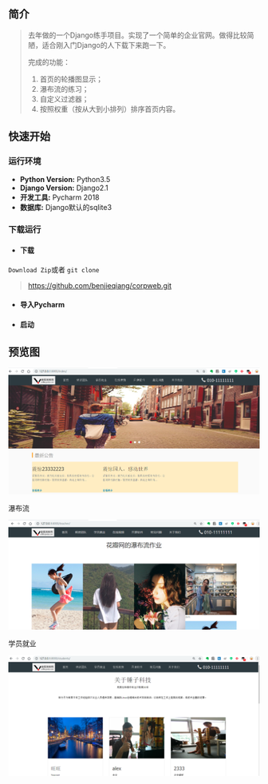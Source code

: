 
## 简介

> 去年做的一个Django练手项目。实现了一个简单的企业官网。做得比较简陋，适合刚入门Django的人下载下来跑一下。
>
> 完成的功能：
>
> 1. 首页的轮播图显示；
> 2. 瀑布流的练习；
> 3. 自定义过滤器；
> 4. 按照权重（按从大到小排列）排序首页内容。

## 快速开始

### 运行环境

- **Python Version:** Python3.5
- **Django Version:** Django2.1
- **开发工具:** Pycharm 2018
- **数据库:** Django默认的sqlite3

### 下载运行

- #### 下载

`Download Zip`或者 `git clone`

> https://github.com/benjieqiang/corpweb.git

- #### 导入Pycharm

- #### 启动

## 预览图

![首页](https://raw.githubusercontent.com/benjieqiang/images/master/1567420535201.png)

瀑布流

![瀑布流](https://raw.githubusercontent.com/benjieqiang/images/master/1567420560595.png)

学员就业

![学员就业](https://raw.githubusercontent.com/benjieqiang/images/master/1567420585295.png)